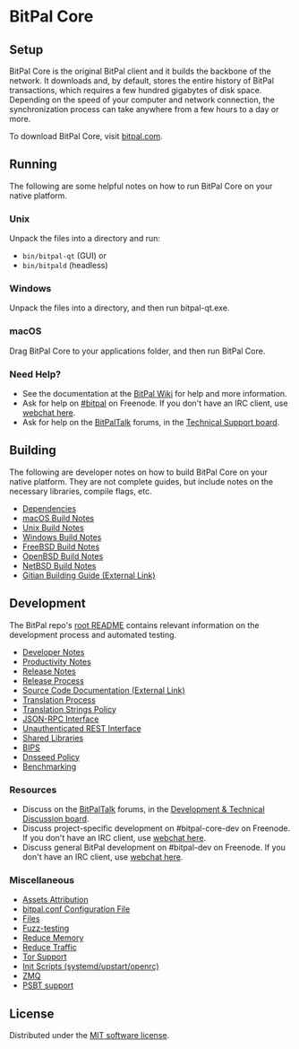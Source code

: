 BitPal Core
=============

Setup
---------------------
BitPal Core is the original BitPal client and it builds the backbone of the network. It downloads and, by default, stores the entire history of BitPal transactions, which requires a few hundred gigabytes of disk space. Depending on the speed of your computer and network connection, the synchronization process can take anywhere from a few hours to a day or more.

To download BitPal Core, visit [bitpal.com](https://www.bit-pal.net/en/download/).

Running
---------------------
The following are some helpful notes on how to run BitPal Core on your native platform.

### Unix

Unpack the files into a directory and run:

- `bin/bitpal-qt` (GUI) or
- `bin/bitpald` (headless)

### Windows

Unpack the files into a directory, and then run bitpal-qt.exe.

### macOS

Drag BitPal Core to your applications folder, and then run BitPal Core.

### Need Help?

* See the documentation at the [BitPal Wiki](https://en.bitpal.it/wiki/Main_Page)
for help and more information.
* Ask for help on [#bitpal](https://webchat.freenode.net/#bitpal) on Freenode. If you don't have an IRC client, use [webchat here](https://webchat.freenode.net/#bitpal).
* Ask for help on the [BitPalTalk](https://bitpaltalk.org/) forums, in the [Technical Support board](https://bitpaltalk.org/index.php?board=4.0).

Building
---------------------
The following are developer notes on how to build BitPal Core on your native platform. They are not complete guides, but include notes on the necessary libraries, compile flags, etc.

- [Dependencies](dependencies.md)
- [macOS Build Notes](build-osx.md)
- [Unix Build Notes](build-unix.md)
- [Windows Build Notes](build-windows.md)
- [FreeBSD Build Notes](build-freebsd.md)
- [OpenBSD Build Notes](build-openbsd.md)
- [NetBSD Build Notes](build-netbsd.md)
- [Gitian Building Guide (External Link)](https://github.com/bitpal-core/docs/blob/master/gitian-building.md)

Development
---------------------
The BitPal repo's [root README](/README.md) contains relevant information on the development process and automated testing.

- [Developer Notes](developer-notes.md)
- [Productivity Notes](productivity.md)
- [Release Notes](release-notes.md)
- [Release Process](release-process.md)
- [Source Code Documentation (External Link)](https://doxygen.bitpal.com/)
- [Translation Process](translation_process.md)
- [Translation Strings Policy](translation_strings_policy.md)
- [JSON-RPC Interface](JSON-RPC-interface.md)
- [Unauthenticated REST Interface](REST-interface.md)
- [Shared Libraries](shared-libraries.md)
- [BIPS](bips.md)
- [Dnsseed Policy](dnsseed-policy.md)
- [Benchmarking](benchmarking.md)

### Resources
* Discuss on the [BitPalTalk](https://bitpaltalk.org/) forums, in the [Development & Technical Discussion board](https://bitpaltalk.org/index.php?board=6.0).
* Discuss project-specific development on #bitpal-core-dev on Freenode. If you don't have an IRC client, use [webchat here](https://webchat.freenode.net/#bitpal-core-dev).
* Discuss general BitPal development on #bitpal-dev on Freenode. If you don't have an IRC client, use [webchat here](https://webchat.freenode.net/#bitpal-dev).

### Miscellaneous
- [Assets Attribution](assets-attribution.md)
- [bitpal.conf Configuration File](bitpal-conf.md)
- [Files](files.md)
- [Fuzz-testing](fuzzing.md)
- [Reduce Memory](reduce-memory.md)
- [Reduce Traffic](reduce-traffic.md)
- [Tor Support](tor.md)
- [Init Scripts (systemd/upstart/openrc)](init.md)
- [ZMQ](zmq.md)
- [PSBT support](psbt.md)

License
---------------------
Distributed under the [MIT software license](/COPYING).
